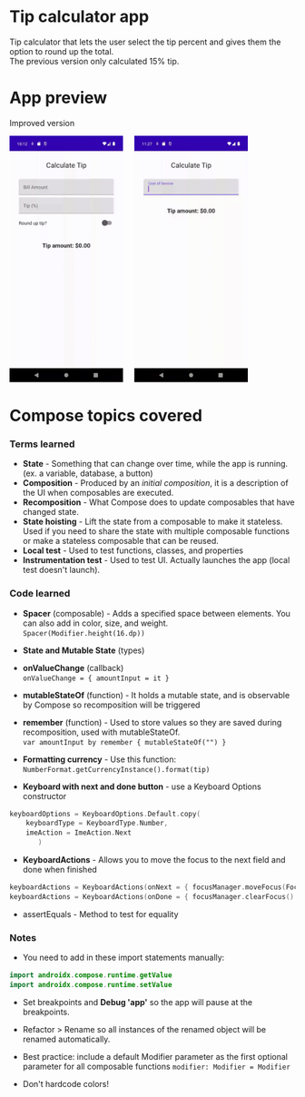 # Tip calculator app  
Tip calculator that lets the user select the tip percent and gives them the option to round up the total.  
The previous version only calculated 15% tip. 

# App preview  
Improved version 
<p float="left">
  <img src = "https://github.com/sarahmarie23/Learning-Jetpack-Compose/blob/701dcf14a1826f26481ea119cc10678092f5d7c5/TipTime/TipCalculator2.gif" width = "200">
&nbsp;&nbsp;&nbsp; 
  <img src = "https://github.com/sarahmarie23/Learning-Jetpack-Compose/blob/8ec80de5edd2019b9b3db5071a65d06106a3a175/TipTime/TipCalculator.gif" width = "200">
</p>


# Compose topics covered

### Terms learned  


* **State** - Something that can change over time, while the app is running. (ex. a variable, database, a button)
* **Composition** - Produced by an _initial composition_, it is a description of the UI when composables are executed.
* **Recomposition** - What Compose does to update composables that have changed state.
* **State hoisting** - Lift the state from a composable to make it stateless. Used if you need to share the state with multiple composable functions or make a stateless composable that can be reused.
* **Local test** - Used to test functions, classes, and properties
* **Instrumentation test** - Used to test UI. Actually launches the app (local test doesn't launch).

### Code learned  

* **Spacer** (composable) - Adds a specified space between elements. You can also add in color, size, and weight.  
`Spacer(Modifier.height(16.dp))`

* **State and Mutable State** (types) 

* **onValueChange** (callback)  
`onValueChange = { amountInput = it }`

* **mutableStateOf** (function) - It holds a mutable state, and is observable by Compose so recomposition will be triggered

* **remember** (function) - Used to store values so they are saved during recomposition, used with mutableStateOf.  
`var amountInput by remember { mutableStateOf("") }`

* **Formatting currency** - Use this function:
`NumberFormat.getCurrencyInstance().format(tip)`

* **Keyboard with next and done button** - use a Keyboard Options constructor
```kotlin  
keyboardOptions = KeyboardOptions.Default.copy(
    keyboardType = KeyboardType.Number,
    imeAction = ImeAction.Next
       )
```
* **KeyboardActions** - Allows you to move the focus to the next field and done when finished
```kotlin  
keyboardActions = KeyboardActions(onNext = { focusManager.moveFocus(FocusDirection.Down)})
keyboardActions = KeyboardActions(onDone = { focusManager.clearFocus() })
```
* assertEquals - Method to test for equality

### Notes  

* You need to add in these import statements manually:  
```kotlin
import androidx.compose.runtime.getValue
import androidx.compose.runtime.setValue
``` 

* Set breakpoints and **Debug 'app'** so the app will pause at the breakpoints.  

* Refactor > Rename so all instances of the renamed object will be renamed automatically.  

* Best practice: include a default Modifier parameter as the first optional parameter for all composable functions
`modifier: Modifier = Modifier`

* Don't hardcode colors!
